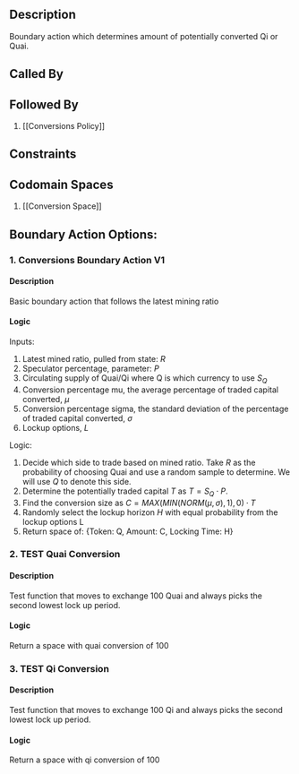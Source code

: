 ## Description

Boundary action which determines amount of potentially converted Qi or Quai.
## Called By

## Followed By
1. [[Conversions Policy]]

## Constraints

## Codomain Spaces
1. [[Conversion Space]]

## Boundary Action Options:
### 1. Conversions Boundary Action V1
#### Description
Basic boundary action that follows the latest mining ratio
#### Logic
Inputs:

1. Latest mined ratio, pulled from state: $R$
2. Speculator percentage, parameter: $P$
3. Circulating supply of Quai/Qi where Q is which currency to use $S_Q$
4. Conversion percentage mu, the average percentage of traded capital converted, $\mu$
5. Conversion percentage sigma, the standard deviation of the percentage of traded capital converted, $\sigma$
6. Lockup options, $L$

Logic:
1. Decide which side to trade based on mined ratio. Take $R$ as the probability of choosing Quai and use a random sample to determine. We will use $Q$ to denote this side.
2. Determine the potentially traded capital $T$ as $T = S_Q \cdot P$.
3. Find the conversion size as $C = MAX(MIN(NORM(\mu, \sigma), 1),0) \cdot T$
4. Randomly select the lockup horizon $H$ with equal probability from the lockup options L
5. Return space of: {Token: Q,
Amount: C,
Locking Time: H}

### 2. TEST Quai Conversion
#### Description
Test function that moves to exchange 100 Quai and always picks the second lowest lock up period.
#### Logic
Return a space with quai conversion of 100

### 3. TEST Qi Conversion
#### Description
Test function that moves to exchange 100 Qi and always picks the second lowest lock up period.
#### Logic
Return a space with qi conversion of 100

